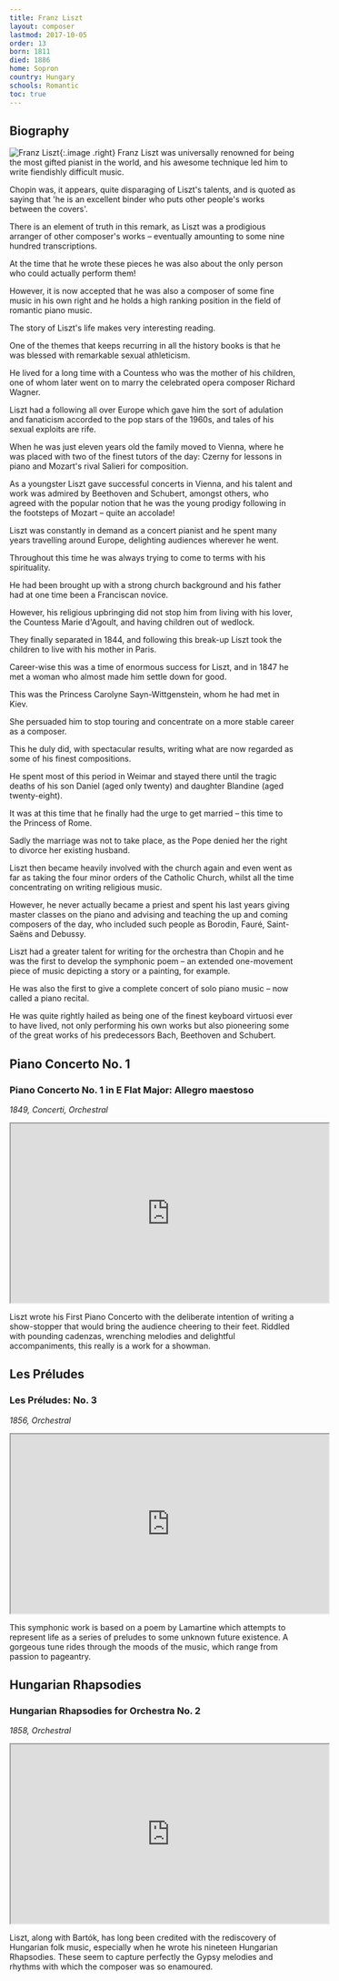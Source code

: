 ```yaml
---
title: Franz Liszt
layout: composer
lastmod: 2017-10-05
order: 13
born: 1811
died: 1886
home: Sopron
country: Hungary
schools: Romantic
toc: true
---
```


## Biography

![Franz Liszt](/images/classical/13.jpg){:.image .right}
Franz Liszt was universally renowned for being the most gifted pianist in the world, and his awesome technique led him to write fiendishly difficult music.

Chopin was, it appears, quite disparaging of Liszt's talents, and is quoted as saying that 'he is an excellent binder who puts other people's works between the covers'.

There is an element of truth in this remark, as Liszt was a prodigious arranger of other composer's works – eventually amounting to some nine hundred transcriptions.

At the time that he wrote these pieces he was also about the only person who could actually perform them!

However, it is now accepted that he was also a composer of some fine music in his own right and he holds a high ranking position in the field of romantic piano music.

The story of Liszt's life makes very interesting reading.

One of the themes that keeps recurring in all the history books is that he was blessed with remarkable sexual athleticism.

He lived for a long time with a Countess who was the mother of his children, one of whom later went on to marry the celebrated opera composer Richard Wagner.

Liszt had a following all over Europe which gave him the sort of adulation and fanaticism accorded to the pop stars of the 1960s, and tales of his sexual exploits are rife.

When he was just eleven years old the family moved to Vienna, where he was placed with two of the finest tutors of the day: Czerny for lessons in piano and Mozart's rival Salieri for composition.

As a youngster Liszt gave successful concerts in Vienna, and his talent and work was admired by Beethoven and Schubert, amongst others, who agreed with the popular notion that he was the young prodigy following in the footsteps of Mozart – quite an accolade!

Liszt was constantly in demand as a concert pianist and he spent many years travelling around Europe, delighting audiences wherever he went.

Throughout this time he was always trying to come to terms with his spirituality.

He had been brought up with a strong church background and his father had at one time been a Franciscan novice.

However, his religious upbringing did not stop him from living with his lover, the Countess Marie d'Agoult, and having children out of wedlock.

They finally separated in 1844, and following this break-up Liszt took the children to live with his mother in Paris.

Career-wise this was a time of enormous success for Liszt, and in 1847 he met a woman who almost made him settle down for good.

This was the Princess Carolyne Sayn-Wittgenstein, whom he had met in Kiev.

She persuaded him to stop touring and concentrate on a more stable career as a composer.

This he duly did, with spectacular results, writing what are now regarded as some of his finest compositions.

He spent most of this period in Weimar and stayed there until the tragic deaths of his son Daniel (aged only twenty) and daughter Blandine (aged twenty-eight).

It was at this time that he finally had the urge to get married – this time to the Princess of Rome.

Sadly the marriage was not to take place, as the Pope denied her the right to divorce her existing husband.

Liszt then became heavily involved with the church again and even went as far as taking the four minor orders of the Catholic Church, whilst all the time concentrating on writing religious music.

However, he never actually became a priest and spent his last years giving master classes on the piano and advising and teaching the up and coming composers of the day, who included such people as Borodin, Fauré, Saint-Saëns and Debussy.

Liszt had a greater talent for writing for the orchestra than Chopin and he was the first to develop the symphonic poem – an extended one-movement piece of music depicting a story or a painting, for example.

He was also the first to give a complete concert of solo piano music – now called a piano recital.

He was quite rightly hailed as being one of the finest keyboard virtuosi ever to have lived, not only performing his own works but also pioneering some of the great works of his predecessors Bach, Beethoven and Schubert.

## Piano Concerto No. 1
### Piano Concerto No. 1 in E Flat Major: Allegro maestoso

_1849, Concerti, Orchestral_

<div class='embed-responsive embed-responsive-4by3'><iframe width='560' height='315' src='https://www.youtube.com/embed/BvgqLIdqP1k'  allowfullscreen></iframe></div>

Liszt wrote his First Piano Concerto with the deliberate intention of writing a show-stopper that would bring the audience cheering to their feet.  Riddled with pounding cadenzas, wrenching melodies and delightful accompaniments, this really is a work for a showman.

## Les Préludes
### Les Préludes: No. 3

_1856, Orchestral_

<div class='embed-responsive embed-responsive-4by3'><iframe width='560' height='315' src='https://www.youtube.com/embed/5j5zY-h7gOg'  allowfullscreen></iframe></div>

This symphonic work is based on a poem by Lamartine which attempts to represent life as a series of preludes to some unknown future existence. A gorgeous tune rides through the moods of the music, which range from passion to pageantry.

## Hungarian Rhapsodies
### Hungarian Rhapsodies for Orchestra No. 2

_1858, Orchestral_

<div class='embed-responsive embed-responsive-4by3'><iframe width='560' height='315' src='https://www.youtube.com/embed/uNi-_0kqpdE'  allowfullscreen></iframe></div>

Liszt, along with Bartók, has long been credited with the rediscovery of Hungarian folk music, especially when he wrote his nineteen Hungarian Rhapsodies.  These seem to capture perfectly the Gypsy melodies and rhythms with which the composer was so enamoured.
